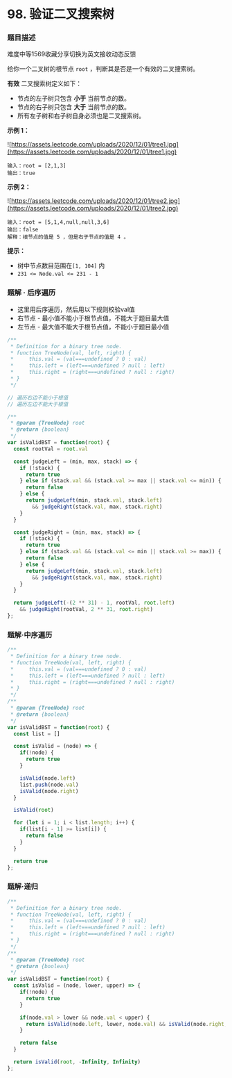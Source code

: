 # 98. 验证二叉搜索树

### 题目描述

难度中等1569收藏分享切换为英文接收动态反馈

给你一个二叉树的根节点 `root` ，判断其是否是一个有效的二叉搜索树。

**有效** 二叉搜索树定义如下：

- 节点的左子树只包含 **小于** 当前节点的数。
- 节点的右子树只包含 **大于** 当前节点的数。
- 所有左子树和右子树自身必须也是二叉搜索树。

**示例 1：**

![https://assets.leetcode.com/uploads/2020/12/01/tree1.jpg](https://assets.leetcode.com/uploads/2020/12/01/tree1.jpg)

```
输入：root = [2,1,3]
输出：true

```

**示例 2：**

![https://assets.leetcode.com/uploads/2020/12/01/tree2.jpg](https://assets.leetcode.com/uploads/2020/12/01/tree2.jpg)

```
输入：root = [5,1,4,null,null,3,6]
输出：false
解释：根节点的值是 5 ，但是右子节点的值是 4 。

```

**提示：**

- 树中节点数目范围在`[1, 104]` 内
- `231 <= Node.val <= 231 - 1`

### 题解 · 后序遍历

- 这里用后序遍历，然后用以下规则校验val值
- 右节点 - 最小值不能小于根节点值，不能大于题目最大值
- 左节点 - 最大值不能大于根节点值，不能小于题目最小值

```jsx
/**
 * Definition for a binary tree node.
 * function TreeNode(val, left, right) {
 *     this.val = (val===undefined ? 0 : val)
 *     this.left = (left===undefined ? null : left)
 *     this.right = (right===undefined ? null : right)
 * }
 */

// 遍历右边不能小于根值
// 遍历左边不能大于根值

/**
 * @param {TreeNode} root
 * @return {boolean}
 */
var isValidBST = function(root) {
  const rootVal = root.val

  const judgeLeft = (min, max, stack) => {
    if (!stack) {
      return true
    } else if (stack.val && (stack.val >= max || stack.val <= min)) {
      return false
    } else {
      return judgeLeft(min, stack.val, stack.left)
        && judgeRight(stack.val, max, stack.right)
    }
  }

  const judgeRight = (min, max, stack) => {
    if (!stack) {
      return true
    } else if (stack.val && (stack.val <= min || stack.val >= max)) {
      return false
    } else {
      return judgeLeft(min, stack.val, stack.left)
        && judgeRight(stack.val, max, stack.right)
    }
  }

  return judgeLeft(-(2 ** 31) - 1, rootVal, root.left)
    && judgeRight(rootVal, 2 ** 31, root.right)
};

```

### 题解·中序遍历

```jsx
/**
 * Definition for a binary tree node.
 * function TreeNode(val, left, right) {
 *     this.val = (val===undefined ? 0 : val)
 *     this.left = (left===undefined ? null : left)
 *     this.right = (right===undefined ? null : right)
 * }
 */
/**
 * @param {TreeNode} root
 * @return {boolean}
 */
var isValidBST = function(root) {
  const list = []

  const isValid = (node) => {
    if(!node) {
      return true
    }

    isValid(node.left)
    list.push(node.val)
    isValid(node.right)
  }

  isValid(root)

  for (let i = 1; i < list.length; i++) {
    if(list[i - 1] >= list[i]) {
      return false
    }
  }

  return true
};
```

### 题解·递归

```jsx
/**
 * Definition for a binary tree node.
 * function TreeNode(val, left, right) {
 *     this.val = (val===undefined ? 0 : val)
 *     this.left = (left===undefined ? null : left)
 *     this.right = (right===undefined ? null : right)
 * }
 */
/**
 * @param {TreeNode} root
 * @return {boolean}
 */
var isValidBST = function(root) {
  const isValid = (node, lower, upper) => {
    if(!node) {
      return true
    }

    if(node.val > lower && node.val < upper) {
      return isValid(node.left, lower, node.val) && isValid(node.right, node.val, upper)
    }

    return false
  }

  return isValid(root, -Infinity, Infinity)
};
```
